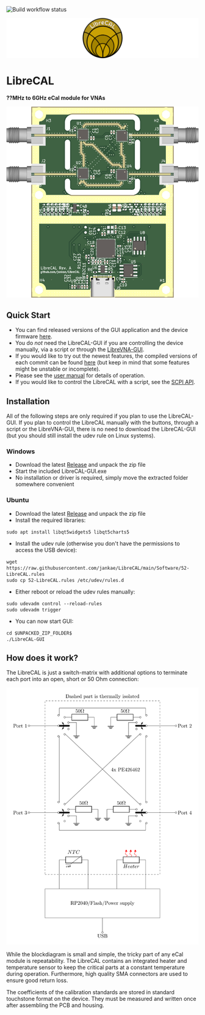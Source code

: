 ![Build workflow status](https://github.com/jankae/LibreCAL/actions/workflows/Build.yml/badge.svg)

![LibreVNA](Software/LibreCAL-GUI/resources/banner.png)

# LibreCAL
**??MHz to 6GHz eCal module for VNAs**

![](Hardware/LibreCAL.png)

## Quick Start
* You can find released versions of the GUI application and the device firmware [here](https://github.com/jankae/LibreCAL/releases).
* You do *not* need the LibreCAL-GUI if you are controlling the device manually, via a script or through the [LibreVNA-GUI](https://github.com/jankae/LibreVNA).
* If you would like to try out the newest features, the compiled versions of each commit can be found [here](https://github.com/jankae/LibreCAL/actions) (but keep in mind that some features might be unstable or incomplete).
* Please see the [user manual](Documentation/manual.pdf) for details of operation.
* If you would like to control the LibreCAL with a script, see the [SCPI API](Documentation/SCPI_API.pdf).

## Installation

All of the following steps are only required if you plan to use the LibreCAL-GUI. If you plan to control the LibreCAL manually with the buttons, through a script or the LibreVNA-GUI, there is no need to download the LibreCAL-GUI (but you should still install the udev rule on Linux systems).

### Windows
* Download the latest [Release](https://github.com/jankae/LibreCAL/releases) and unpack the zip file
* Start the included LibreCAL-GUI.exe
* No installation or driver is required, simply move the extracted folder somewhere convenient

### Ubuntu
* Download the latest [Release](https://github.com/jankae/LibreCAL/releases) and unpack the zip file
* Install the required libraries:
```console
sudo apt install libqt5widgets5 libqt5charts5
```
* Install the udev rule (otherwise you don't have the permissions to access the USB device):
```console
wget https://raw.githubusercontent.com/jankae/LibreCAL/main/Software/52-LibreCAL.rules
sudo cp 52-LibreCAL.rules /etc/udev/rules.d
```
* Either reboot or reload the udev rules manually:
```console
sudo udevadm control --reload-rules
sudo udevadm trigger
```
* You can now start GUI:
```console
cd $UNPACKED_ZIP_FOLDER$
./LibreCAL-GUI
```

## How does it work?
The LibreCAL is just a switch-matrix with additional options to terminate each port into an open, short or 50 Ohm connection:

![](Hardware/Blockdiagram/eCal.svg)

While the blockdiagram is small and simple, the tricky part of any eCal module is repeatability. The LibreCAL contains an integrated heater and temperature sensor to keep the critical parts at a constant temperature during operation. Furthermore, high quality SMA connectors are used to ensure good return loss.

The coefficients of the calibration standards are stored in standard touchstone format on the device. They must be measured and written once after assembling the PCB and housing.
